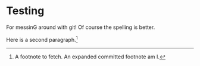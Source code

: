 # Testing

For messinG around with git! Of course the spelling is better.

Here is a second paragraph.[^1]

[^1]: A footnote to fetch. An expanded committed footnote am I.
